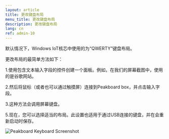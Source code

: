 ```yaml
---
layout: article
title: 更改键盘布局
menu_title: 更改键盘布局
description: 更改键盘布局
lang: cn
ref: admin-10
---
```


默认情况下，Windows IoT核芯中使用的为“QWERTY”键盘布局。

更改布局的最简单方法如下：

1.使用包含文本输入字段的控件创建一个面板。例如，在我们的屏幕截图中，使用的是谷歌网站。

2.然后将鼠标（或者也可以通过触摸屏）连接到Peakboard box，并点击输入字段。

3.这种方法会调用屏幕键盘。

5.现在，您可以选择适当的布局。此设置也适用于通过USB连接的键盘，并在会重新启动时保存。

![Peakboard Keyboard Screenshot](/assets/images/admin/keyboard/peakboard-keyboard-screenshot.png)
